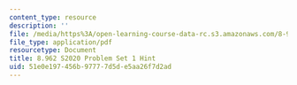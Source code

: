 ```yaml
---
content_type: resource
description: ''
file: /media/https%3A/open-learning-course-data-rc.s3.amazonaws.com/8-962-general-relativity-spring-2020/51e0e197456b97777d5de5aa26f7d2ad_MIT8_962S20_pset01_hint.pdf
file_type: application/pdf
resourcetype: Document
title: 8.962 S2020 Problem Set 1 Hint
uid: 51e0e197-456b-9777-7d5d-e5aa26f7d2ad
---
```

